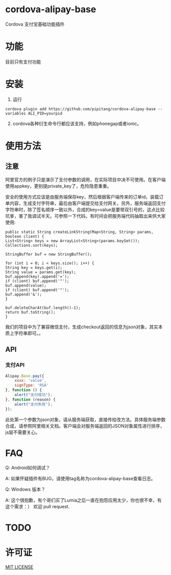 # cordova-alipay-base 

Cordova 支付宝基础功能插件

# 功能

目前只有支付功能

# 安装

1. 运行

```
cordova plugin add https://github.com/pipitang/cordova-alipay-base --variables ALI_PID=yourpid

```

2. cordova各种衍生命令行都应该支持，例如phonegap或者ionic。

# 使用方法

## 注意

阿里官方的例子只是演示了支付参数的调用，在实际项目中决不可使用。在客户端使用appkey，更别提private_key了，危险隐患重重。

安全的使用方式应该是由服务端保存key，然后根据客户端传来的订单id，装载订单内容，生成支付字符串，最后由客户端提交给支付网关。另外，服务端返回支付字符串时，除了签名顺序一致以外，合成的key=value是要带双引号的，这点比较坑爹，害了我调试半天。可参照一下代码，有时间会把服务端代码抽取出来供大家使用:

```
public static String createLinkString(Map<String, String> params, boolean client) {
List<String> keys = new ArrayList<String>(params.keySet());
Collections.sort(keys);

StringBuffer buf = new StringBuffer();

for (int i = 0; i < keys.size(); i++) {
String key = keys.get(i);
String value = params.get(key);
buf.append(key).append('=');
if (client) buf.append('"');
buf.append(value); 
if (client) buf.append('"');
buf.append('&');
}

buf.deleteCharAt(buf.length()-1);
return buf.toString();
}

```

我们的项目中为了兼容微信支付，生成checkout返回的信息为json对象，其实本质上字符串即可。。


## API

### 支付API


```Javascript
Alipay.Base.pay({
    xxxx: 'value', 
    signType: 'RSA'
}, function () {
    alert("支付成功");
}, function (reason) {
    alert("支付失败");
});
```

此处第一个参数为json对象，请从服务端获取，直接传给改方法。具体服务端参数合成，请参照阿里相关文档。客户端会对服务端返回的JSON对象属性进行排序，js层不需要关心。

# FAQ

Q: Android如何调试？

A: 如果怀疑插件有BUG，请使用tag名称为cordova-alipay-base查看日志。

Q: Windows 版本？

A: 这个很抱歉，有个哥们买了Lumia之后一直在抱怨应用太少，你也很不幸，有这个需求：） 欢迎 pull request.


# TODO

# 许可证

[MIT LICENSE](http://opensource.org/licenses/MIT)
